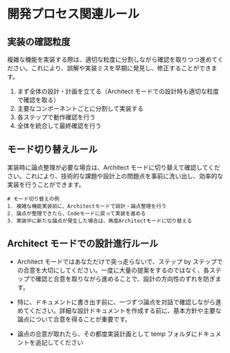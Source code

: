 # 開発プロセス関連ルール

## 実装の確認粒度

複雑な機能を実装する際は、適切な粒度に分割しながら確認を取りつつ進めてください。これにより、誤解や実装ミスを早期に発見し、修正することができます。

1. まず全体の設計・計画を立てる（Architect モードでの設計時も適切な粒度で確認を取る）
2. 主要なコンポーネントごとに分割して実装する
3. 各ステップで動作確認を行う
4. 全体を統合して最終確認を行う

## モード切り替えルール

実装時に論点整理が必要な場合は、Architect モードに切り替えて確認してください。これにより、技術的な課題や設計上の問題点を事前に洗い出し、効率的な実装を行うことができます。

```
# モード切り替えの例
1. 複雑な機能実装前に、Architectモードで設計・論点整理を行う
2. 論点が整理できたら、Codeモードに戻って実装を進める
3. 実装中に新たな論点が発生した場合は、再度Architectモードに切り替える
```

## Architect モードでの設計進行ルール

- Architect モードではあなただけで突っ走らないで、ステップ by ステップでの合意を大切にしてください。一度に大量の提案をするのではなく、各ステップで確認と合意を取りながら進めることで、設計の方向性のずれを防ぎます。

- 特に、ドキュメントに書き出す前に、一つずつ論点を対話で確認しながら進めてください。詳細な設計ドキュメントを作成する前に、基本方針や主要な論点について合意を得ることが重要です。

- 論点の合意が取れたら、その都度実装計画として temp フォルダにドキュメントを追記してください

